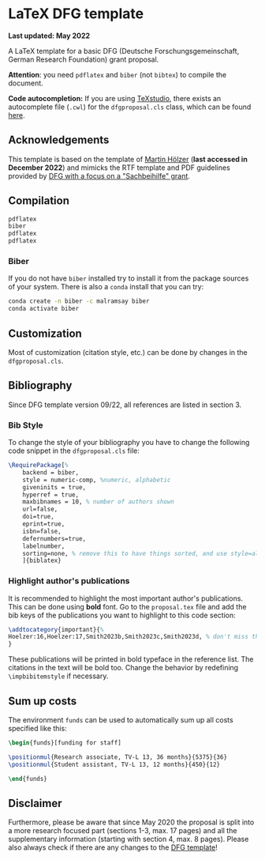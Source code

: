 # LaTeX DFG template 

**Last updated: May 2022**

A LaTeX template for a basic DFG (Deutsche Forschungsgemeinschaft, German
Research Foundation) grant proposal.

__Attention__: you need ``pdflatex`` and
``biber`` (not ``bibtex``) to compile the document. 

**Code autocompletion:** If you are using
[TeXstudio](https://www.texstudio.org/), there exists an autocomplete file
(`.cwl`) for the `dfgproposal.cls` class, which can be found
[here](https://gist.github.com/klb2/c0ba8ab7e4d2a7a62f39965cb0efdad0).

## Acknowledgements

This template is based on the template of [Martin
Hölzer](https://github.com/hoelzer/dfg) (**last accessed in December 2022**) and
mimicks the RTF template and PDF guidelines provided by
[DFG with a focus on a "Sachbeihilfe" grant](https://www.dfg.de/foerderung/programme/einzelfoerderung/sachbeihilfe/formulare_merkblaetter/index.jsp).

## Compilation

```bash
pdflatex
biber
pdflatex
pdflatex
```

### Biber

If you do not have ``biber`` installed try to install it from the package sources of your system. There is also a ``conda`` install that you can try:

```bash
conda create -n biber -c malramsay biber 
conda activate biber
```

## Customization

Most of customization (citation style, etc.) can be done by changes in the
`dfgproposal.cls`.

## Bibliography

Since DFG template version 09/22, all references are listed in section 3.

### Bib Style

To change the style of your bibliography you have to change the following code snippet in the ``dfgproposal.cls`` file:

```latex
\RequirePackage[%
    backend = biber,
    style = numeric-comp, %numeric, alphabetic
    giveninits = true,
    hyperref = true,
    maxbibnames = 10, % number of authors shown
    url=false,
    doi=true,
    eprint=true,
    isbn=false,
    defernumbers=true,
    labelnumber,
    sorting=none, % remove this to have things sorted, and use style=alphabetic
    ]{biblatex}
```

### Highlight author's publications

It is recommended to highlight the most important author's publications. This can be done using **bold** font.
Go to the `proposal.tex` file and add the bib keys of the publications you want to highlight to this code section:

```latex
\addtocategory{important}{%
Hoelzer:16,Hoelzer:17,Smith2023b,Smith2023c,Smith2023d, % don't miss the comma after the last entry
}
```

These publications will be printed in bold typeface in the reference list. The citations in the text will be bold too.
Change the behavior by redefining `\impbibitemstyle` if necessary.

## Sum up costs

The environment `funds` can be used to automatically sum up all costs specified like this:

```latex
\begin{funds}[funding for staff]

\positionmul{Research associate, TV-L 13, 36 months}{5375}{36}
\positionmul{Student assistant, TV-L 13, 12 months}{450}{12}

\end{funds}
```

## Disclaimer

Furthermore, please be aware that since May 2020 the proposal is split into a more research focused part (sections 1-3, max. 17 pages) and all the supplementary information (starting with section 4, max. 8 pages).
Please also always check if there are any changes to the [DFG template](https://www.dfg.de/foerderung/programme/einzelfoerderung/sachbeihilfe/formulare_merkblaetter/index.jsp)!


